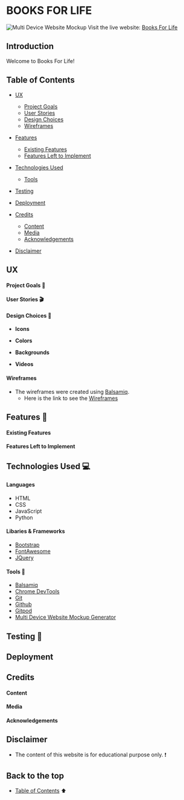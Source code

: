 # BOOKS FOR LIFE
![Multi Device Website Mockup]()
Visit the live website: [Books For Life]()

## Introduction 
Welcome to Books For Life!

## Table of Contents
* [UX](#ux)
    * [Project Goals](#project-goals)
    * [User Stories](#user-stories)
    * [Design Choices](#design-choices)
    * [Wireframes](#wireframes)
* [Features](#features)
    * [Existing Features](#existing-features)
    * [Features Left to Implement](#features-left-to-implement)
* [Technologies Used](#technologies-used)
    * [Tools](#tools)

* [Testing](#testing)

* [Deployment](#deployment)

* [Credits](#credits)
    * [Content](#content)
    * [Media](#media)
    * [Acknowledgements](#acknowledgements)

* [Disclaimer](#disclaimer)

## UX 

#### Project Goals :dart: 


#### User Stories :clapper: 

#### Design Choices :art:

* __Icons__

* __Colors__

* __Backgrounds__

* __Videos__
   

#### Wireframes
* The wireframes were created using [Balsamiq](https://balsamiq.com/).
    * Here is the link to see the [Wireframes]()

## Features :mag_right:

#### Existing Features


#### Features Left to Implement


## Technologies Used :computer: 

#### Languages
* HTML
* CSS 
* JavaScript 
* Python

#### Libaries & Frameworks
* [Bootstrap](https://getbootstrap.com/) 
* [FontAwesome](https://fontawesome.com/)  
* [JQuery](https://jquery.com/) 

#### Tools :wrench:
* [Balsamiq](https://balsamiq.com/) 
* [Chrome DevTools](https://developers.google.com/web/tools/chrome-devtools) 
* [Git](https://git-scm.com/) 
* [Github](https://github.com/) 
* [Gitpod](https://www.gitpod.io/) 
* [Multi Device Website Mockup Generator](https://techsini.com/multi-mockup/) 

## Testing :electric_plug:

## Deployment

## Credits 

#### Content

    
#### Media


#### Acknowledgements

 
## Disclaimer 
* The content of this website is for educational purpose only. :heavy_exclamation_mark:

## Back to the top 
* [Table of Contents](#table-of-contents) :arrow_up:
